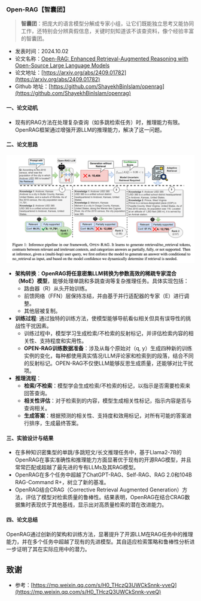 ### Open-RAG【智囊团】
> **智囊团**：把庞大的语言模型分解成专家小组，让它们既能独立思考又能协同工作，还特别会分辨真假信息，关键时刻知道该不该查资料，像个经验丰富的智囊团。
>

* 发表时间：2024.10.02
* 论文名称：[Open-RAG: Enhanced Retrieval-Augmented Reasoning with Open-Source Large Language Models](https://arxiv.org/abs/2410.01782)
* 论文地址：[https://arxiv.org/abs/2409.01782](https://arxiv.org/abs/2409.01782)
* Github 地址：[https://github.com/ShayekhBinIslam/openrag](https://github.com/ShayekhBinIslam/openrag)

#### 一、论文动机

- 现有的RAG方法在处理复杂查询（如多跳检索任务）时，推理能力有限。OpenRAG框架通过增强开源LLM的推理能力，解决了这一问题。

#### 二、论文思路

![](20241002_Open-RAG/img/v2-18bf579b07447508f85c497b644e7b77_1440w.png)

- **架构转换**：**OpenRAG将任意密集LLM转换为参数高效的稀疏专家混合（MoE）模型**，能够处理单跳和多跳查询等复杂推理任务。具体实现包括：
  - 路由器（R）从头开始训练。
  - 前馈网络（FFN）层保持冻结，并由基于并行适配器的专家（E）进行调整。
  - 其他层被复制。
- **训练过程**: 通过独特的训练方法，使模型能够导航看似相关但具有误导性的挑战性干扰因素。
  - 训练过程中，模型学习生成检索/不检索的反射标记，并评估检索内容的相关性、支持程度和实用性。
  - **OPEN-RAG训练数据准备**：涉及从每个原始对（q, y）生成四种新的训练实例的变化，每种都使用真实情况/LLM评论家和检索到的段落，结合不同的反射标记。OPEN-RAG不仅使LLM能够反思生成质量，还能够对比干扰项。
- **推理流程**：
  - **检索/不检索**：模型学会生成检索/不检索的标记，以指示是否需要检索来回答查询。
  - **相关性评估**：对于检索到的内容，模型生成相关性标记，指示内容是否与查询相关。
  - **生成答案**：根据预测的相关性、支持度和效用标记，对所有可能的答案进行排序，生成最终答案。

#### 三、实验设计与结果

- 在多种知识密集型的单跳/多跳短文/长文推理任务中，基于Llama2-7B的OpenRAG在事实准确性和推理能力方面显著优于现有的开源RAG模型，并且常常匹配或超越了最先进的专有LLMs及其RAG模型。
- OpenRAG在多个任务中超越了ChatGPT-RAG、Self-RAG、RAG 2.0和104B RAG-Command R+，树立了新的基准。
- OpenRAG结合CRAG（Corrective Retrieval Augmented Generation）方法，评估了模型对检索质量的鲁棒性。结果表明，OpenRAG在结合CRAG数据集时表现优于其他基线，显示出对高质量检索的潜在改进能力。

#### 四、论文总结

OpenRAG通过创新的架构和训练方法，显著提升了开源LLM在RAG任务中的推理能力，并在多个任务中超越了现有的先进模型。其自适应检索策略和鲁棒性分析进一步证明了其在实际应用中的潜力。

## 致谢

* 参考：[https://mp.weixin.qq.com/s/H0_THczQ3UWCkSnnk-vveQ](https://mp.weixin.qq.com/s/H0_THczQ3UWCkSnnk-vveQ)
